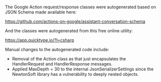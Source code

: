 ﻿
The Google Action request/response classes were autogenerated based on JSON Schema made available here:

https://github.com/actions-on-google/assistant-conversation-schema

And the classes were autogenerated from this free online utility:

https://app.quicktype.io/?l=csharp

Manual changes to the autogenerated code include:

- Removal of the Action class as that just encapsulates the HandlerRequest and HandlerResponse messages.
- Applied MaxDepth = 30 to the internal JsonSerializerSettings since the NewtonSoft library has a vulnerability to deeply nested objects.